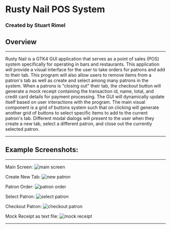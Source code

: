 # Rusty Nail POS System

### Created by Stuart Rimel

## Overview
---
Rusty Nail is a GTK4 GUI application that serves as a point of sales (POS) system specifically for operating in bars and restaurants. This application will provide a visual interface for the user to take orders for patrons and add to their tab. This program will also allow users to remove items from a patron's tab as well as create and select among many patrons in the system. When a patrons is "closing out" their tab, the checkout button will generate a mock receipt containing the transaction id, name, total, and credit card details for payment processing. The GUI will dynamically update itself based on user interactions with the program. The main visual component is a grid of buttons system such that on clicking will generate another grid of buttons to select specific items to add to the current patron's tab. Different modal dialogs will present to the user when they create a new tab, select a different patron, and close out the currently selected patron. 

---
## Example Screenshots:
---
Main Screen:
![main screen](https://gitlab.cecs.pdx.edu/rust-group-project/rusty_nail/-/raw/main/screenshots/main_screen.png)

Create New Tab:
![new patron](https://gitlab.cecs.pdx.edu/rust-group-project/rusty_nail/-/raw/main/screenshots/new_patron.png)

Patron Order:
![patron order](https://gitlab.cecs.pdx.edu/rust-group-project/rusty_nail/-/raw/main/screenshots/patron_order.png)

Select Patron:
![select patron](https://gitlab.cecs.pdx.edu/rust-group-project/rusty_nail/-/raw/main/screenshots/select_patron.png)

Checkout Patron:
![checkout patron](https://gitlab.cecs.pdx.edu/rust-group-project/rusty_nail/-/raw/main/screenshots/checkout_patron.png)

Mock Receipt as text file:
![mock receipt](https://gitlab.cecs.pdx.edu/rust-group-project/rusty_nail/-/raw/main/screenshots/receipt.png)

---

## 
